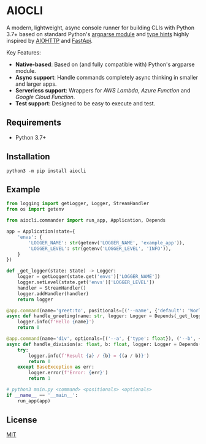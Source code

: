 # AIOCLI

A modern, lightweight, async console runner for building CLIs with Python 3.7+ based on standard Python's [argparse module](https://docs.python.org/3/library/argparse.html) and [type hints](https://docs.python.org/3/library/typing.html) highly inspired by [AIOHTTP](https://github.com/aio-libs/aiohttp) and [FastApi](https://github.com/tiangolo/fastapi).

Key Features:

* **Native-based**: Based on (and fully compatible with) Python's argparse module.
* **Async support**: Handle commands completely async thinking in smaller and larger apps.
* **Serverless support**: Wrappers for *AWS Lambda*, *Azure Function* and *Google Cloud Function*.
* **Test support**: Designed to be easy to execute and test.

## Requirements

- Python 3.7+

## Installation

```shell
python3 -m pip install aiocli
```

## Example

```python hl_lines="6 37"
from logging import getLogger, Logger, StreamHandler
from os import getenv

from aiocli.commander import run_app, Application, Depends

app = Application(state={
    'envs': {
        'LOGGER_NAME': str(getenv('LOGGER_NAME', 'example_app')),
        'LOGGER_LEVEL': str(getenv('LOGGER_LEVEL', 'INFO')),
    }
})

def _get_logger(state: State) -> Logger:
    logger = getLogger(state.get('envs')['LOGGER_NAME'])
    logger.setLevel(state.get('envs')['LOGGER_LEVEL'])
    handler = StreamHandler()
    logger.addHandler(handler)
    return logger

@app.command(name='greet:to', positionals=[('--name', {'default': 'World!'})])
async def handle_greeting(name: str, logger: Logger = Depends(_get_logger)) -> int:
    logger.info(f'Hello {name}')
    return 0

@app.command(name='div', optionals=[('--a', {'type': float}), ('--b', {'type': float})])
async def handle_division(a: float, b: float, logger: Logger = Depends(_get_logger)) -> int:
    try:
        logger.info(f'Result {a} / {b} = {(a / b)}')
        return 0
    except BaseException as err:
        logger.error(f'Error: {err}')
        return 1

# python3 main.py <command> <positionals> <optionals>
if __name__ == '__main__':
    run_app(app)
```

## License

[MIT](https://github.com/aiopy/python-aiocli/blob/master/LICENSE)
